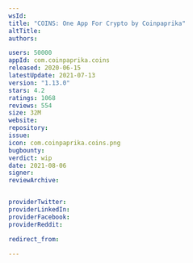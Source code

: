 ```yaml
---
wsId: 
title: "COINS: One App For Crypto by Coinpaprika"
altTitle: 
authors:

users: 50000
appId: com.coinpaprika.coins
released: 2020-06-15
latestUpdate: 2021-07-13
version: "1.13.0"
stars: 4.2
ratings: 1068
reviews: 554
size: 32M
website: 
repository: 
issue: 
icon: com.coinpaprika.coins.png
bugbounty: 
verdict: wip
date: 2021-08-06
signer: 
reviewArchive:


providerTwitter: 
providerLinkedIn: 
providerFacebook: 
providerReddit: 

redirect_from:

---
```



